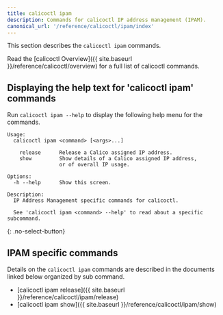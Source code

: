 ```yaml
---
title: calicoctl ipam
description: Commands for calicoctl IP address management (IPAM).
canonical_url: '/reference/calicoctl/ipam/index'
---
```


This section describes the `calicoctl ipam` commands.

Read the [calicoctl Overview]({{ site.baseurl }}/reference/calicoctl/overview) for a full list of calicoctl commands.

## Displaying the help text for 'calicoctl ipam' commands

Run `calicoctl ipam --help` to display the following help menu for the
commands.

```
Usage:
  calicoctl ipam <command> [<args>...]

    release      Release a Calico assigned IP address.
    show         Show details of a Calico assigned IP address,
                 or of overall IP usage.

Options:
  -h --help      Show this screen.

Description:
  IP Address Management specific commands for calicoctl.

  See 'calicoctl ipam <command> --help' to read about a specific subcommand.
```
{: .no-select-button}

## IPAM specific commands

Details on the `calicoctl ipam` commands are described in the documents linked below
organized by sub command.

-  [calicoctl ipam release]({{ site.baseurl }}/reference/calicoctl/ipam/release)
-  [calicoctl ipam show]({{ site.baseurl }}/reference/calicoctl/ipam/show)
